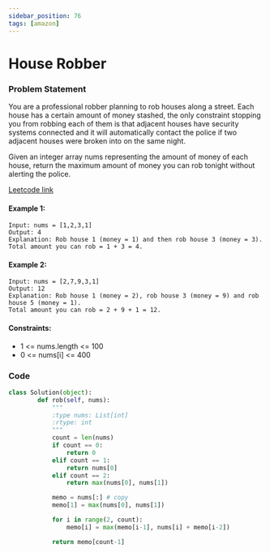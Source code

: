 ```yaml
---
sidebar_position: 76
tags: [amazon]
---
```


# House Robber

### Problem Statement

You are a professional robber planning to rob houses along a street. Each house has a certain amount of money stashed, the only constraint stopping you from robbing each of them is that adjacent houses have security systems connected and it will automatically contact the police if two adjacent houses were broken into on the same night.

Given an integer array nums representing the amount of money of each house, return the maximum amount of money you can rob tonight without alerting the police.

[Leetcode link](https://leetcode.com/problems/house-robber/)

#### Example 1:

```
Input: nums = [1,2,3,1]
Output: 4
Explanation: Rob house 1 (money = 1) and then rob house 3 (money = 3).
Total amount you can rob = 1 + 3 = 4.
```

#### Example 2:

```
Input: nums = [2,7,9,3,1]
Output: 12
Explanation: Rob house 1 (money = 2), rob house 3 (money = 9) and rob house 5 (money = 1).
Total amount you can rob = 2 + 9 + 1 = 12.
```

#### Constraints:

- 1 <= nums.length <= 100
- 0 <= nums[i] <= 400

### Code

```python title="Python Code"
class Solution(object):
        def rob(self, nums):
            """
            :type nums: List[int]
            :rtype: int
            """
            count = len(nums)
            if count == 0:
                return 0
            elif count == 1:
                return nums[0]
            elif count == 2:
                return max(nums[0], nums[1])

            memo = nums[:] # copy
            memo[1] = max(nums[0], nums[1])

            for i in range(2, count):
                memo[i] = max(memo[i-1], nums[i] + memo[i-2])

            return memo[count-1]

```
